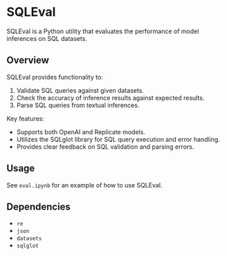 # SQLEval

SQLEval is a Python utility that evaluates the performance of model inferences on SQL datasets.

## Overview

SQLEval provides functionality to:

1. Validate SQL queries against given datasets.
2. Check the accuracy of inference results against expected results.
3. Parse SQL queries from textual inferences.

Key features:
- Supports both OpenAI and Replicate models.
- Utilizes the SQLglot library for SQL query execution and error handling.
- Provides clear feedback on SQL validation and parsing errors.

## Usage

See `eval.ipynb` for an example of how to use SQLEval.

## Dependencies
- `re`
- `json`
- `datasets`
- `sqlglot`